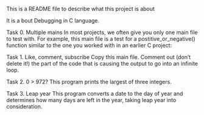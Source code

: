 This is a README file to describe what this project is about

It is a bout Debugging in C language.

Task 0. Multiple mains
	In most projects, we often give you only one main file to test with. For example, this main file is a test for a postitive_or_negative() function similar to the one you worked with in an earlier C project:

Task 1. Like, comment, subscribe
	Copy this main file. Comment out (don’t delete it!) the part of the code that is causing the output to go into an infinite loop.

Task 2. 0 > 972?
	This program prints the largest of three integers.

Task 3. Leap year
	This program converts a date to the day of year and determines how many days are left in the year, taking leap year into consideration.
